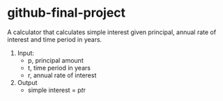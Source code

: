 # github-final-project

A calculator that calculates simple interest given principal, annual rate of interest and time period in years.

1. Input:
   * p, principal amount
   * t, time period in years
   * r, annual rate of interest
2. Output
   * simple interest = p*t*r
